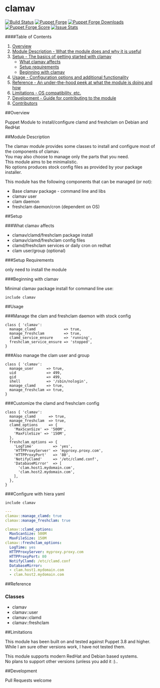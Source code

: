 clamav
=============

[![Build Status](https://travis-ci.org/edestecd/puppet-clamav.svg)](https://travis-ci.org/edestecd/puppet-clamav)
[![Puppet Forge](https://img.shields.io/puppetforge/v/edestecd/clamav.svg)](https://forge.puppetlabs.com/edestecd/clamav)
[![Puppet Forge Downloads](https://img.shields.io/puppetforge/dt/edestecd/clamav.svg)](https://forge.puppetlabs.com/edestecd/clamav)
[![Puppet Forge Score](https://img.shields.io/puppetforge/f/edestecd/clamav.svg)](https://forge.puppetlabs.com/edestecd/clamav/scores)
[![Issue Stats](http://issuestats.com/github/edestecd/puppet-clamav/badge/pr?style=flat)](http://issuestats.com/github/edestecd/puppet-clamav)

####Table of Contents

1. [Overview](#overview)
2. [Module Description - What the module does and why it is useful](#module-description)
3. [Setup - The basics of getting started with clamav](#setup)
    * [What clamav affects](#what-clamav-affects)
    * [Setup requirements](#setup-requirements)
    * [Beginning with clamav](#beginning-with-clamav)
4. [Usage - Configuration options and additional functionality](#usage)
5. [Reference - An under-the-hood peek at what the module is doing and how](#reference)
5. [Limitations - OS compatibility, etc.](#limitations)
6. [Development - Guide for contributing to the module](#development)
7. [Contributors](#contributors)

##Overview

Puppet Module to install/configure clamd and freshclam on Debian and RedHat

##Module Description

The clamav module provides some classes to install and configure most of the components of clamav.  
You may also choose to manage only the parts that you need.  
This module aims to be minimalistic.  
No options produces stock config files as provided by your package installer.

This module has the following components that can be managed (or not):
* Base clamav package - command line and libs
* clamav user
* clam daemon
* freshclam daemon/cron (dependent on OS)

##Setup

###What clamav affects

* clamav/clamd/freshclam package install
* clamav/clamd/freshclam config files
* clamd/freshclam services or daily cron on redhat
* clam user/group (optional)

###Setup Requirements

only need to install the module

###Beginning with clamav

Minimal clamav package install for command line use:

```puppet
include clamav
```

##Usage

###Manage the clam and freshclam daemon with stock config

```puppet
class { 'clamav':
  manage_clamd             => true,
  manage_freshclam         => true,
  clamd_service_ensure     => 'running',
  freshclam_service_ensure => 'stopped',
}
```

###Also manage the clam user and group

```puppet
class { 'clamav':
  manage_user      => true,
  uid              => 499,
  gid              => 499,
  shell            => '/sbin/nologin',
  manage_clamd     => true,
  manage_freshclam => true,
}
```

###Customize the clamd and freshclam config

```puppet
class { 'clamav':
  manage_clamd      => true,
  manage_freshclam  => true,
  clamd_options     => {
    'MaxScanSize' => '500M',
    'MaxFileSize' => '150M',
  },
  freshclam_options => {
    'LogTime'         => 'yes',
    'HTTPProxyServer' => 'myproxy.proxy.com',
    'HTTPProxyPort'   => '80',
    'NotifyClamd'     => '/etc/clamd.conf',
    'DatabaseMirror'  => [
      'clam.host1.mydomain.com',
      'clam.host2.mydomain.com',
    ],
  },
}
```

###Configure with hiera yaml

```puppet
include clamav
```
```yaml
---
clamav::manage_clamd: true
clamav::manage_freshclam: true

clamav::clamd_options:
  MaxScanSize: 500M
  MaxFileSize: 150M
clamav::freshclam_options:
  LogTime: yes
  HTTPProxyServer: myproxy.proxy.com
  HTTPProxyPort: 80
  NotifyClamd: /etc/clamd.conf
  DatabaseMirror:
  - clam.host1.mydomain.com
  - clam.host2.mydomain.com
```

##Reference

### Classes

* clamav
* clamav::user
* clamav::clamd
* clamav::freshclam

##Limitations

This module has been built on and tested against Puppet 3.8 and higher.  
While I am sure other versions work, I have not tested them.

This module supports modern RedHat and Debian based systems.  
No plans to support other versions (unless you add it :)..

##Development

Pull Requests welcome
